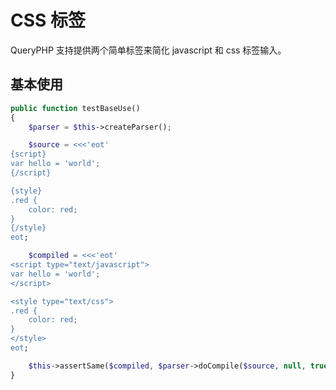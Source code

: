 # CSS 标签

QueryPHP 支持提供两个简单标签来简化 javascript 和 css 标签输入。

## 基本使用


``` php
public function testBaseUse()
{
    $parser = $this->createParser();

    $source = <<<'eot'
{script}
var hello = 'world';
{/script}

{style}
.red {
    color: red;
}
{/style}
eot;

    $compiled = <<<'eot'
<script type="text/javascript">
var hello = 'world';
</script>

<style type="text/css">
.red {
    color: red;
}
</style>
eot;

    $this->assertSame($compiled, $parser->doCompile($source, null, true));
}
```